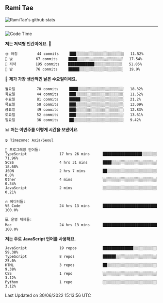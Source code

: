 ## Rami Tae

![RamiTae's github stats](https://github-readme-stats.vercel.app/api?username=RamiTae&show_icons=true&theme=tokyonight)

---
<!--START_SECTION:waka-->
![Code Time](http://img.shields.io/badge/Code%20Time-200%20hrs%2059%20mins-blue)

**저는 저녁형 인간이에요. 🦉** 

```text
🌞 아침         44 commits     ███░░░░░░░░░░░░░░░░░░░░░░   11.52% 
🌆 낮　         67 commits     ████░░░░░░░░░░░░░░░░░░░░░   17.54% 
🌃 저녁         195 commits    ████████████░░░░░░░░░░░░░   51.05% 
🌙 밤　         76 commits     █████░░░░░░░░░░░░░░░░░░░░   19.9%

```
📅 **제가 가장 생산적인 날은 수요일이에요.** 

```text
월요일          70 commits     ████░░░░░░░░░░░░░░░░░░░░░   18.32% 
화요일          44 commits     ███░░░░░░░░░░░░░░░░░░░░░░   11.52% 
수요일          81 commits     █████░░░░░░░░░░░░░░░░░░░░   21.2% 
목요일          50 commits     ███░░░░░░░░░░░░░░░░░░░░░░   13.09% 
금요일          49 commits     ███░░░░░░░░░░░░░░░░░░░░░░   12.83% 
토요일          52 commits     ███░░░░░░░░░░░░░░░░░░░░░░   13.61% 
일요일          36 commits     ██░░░░░░░░░░░░░░░░░░░░░░░   9.42%

```


📊 **저는 이번주를 이렇게 시간을 보냈어요.** 

```text
⌚︎ Timezone: Asia/Seoul

💬 프로그래밍 언어들: 
TypeScript               17 hrs 26 mins      ██████████████████░░░░░░░   71.96% 
SCSS                     4 hrs 31 mins       ████░░░░░░░░░░░░░░░░░░░░░   18.68% 
JSON                     2 hrs 7 mins        ██░░░░░░░░░░░░░░░░░░░░░░░   8.8% 
Other                    4 mins              ░░░░░░░░░░░░░░░░░░░░░░░░░   0.34% 
JavaScript               2 mins              ░░░░░░░░░░░░░░░░░░░░░░░░░   0.21%

🔥 에디터들: 
VS Code                  24 hrs 13 mins      █████████████████████████   100.0%

💻 운영 체제들: 
Mac                      24 hrs 13 mins      █████████████████████████   100.0%

```

**저는 주로 JavaScript 언어를 사용해요.** 

```text
JavaScript               19 repos            ██████████████░░░░░░░░░░░   59.38% 
TypeScript               8 repos             ██████░░░░░░░░░░░░░░░░░░░   25.0% 
HTML                     3 repos             ██░░░░░░░░░░░░░░░░░░░░░░░   9.38% 
CSS                      1 repo              ░░░░░░░░░░░░░░░░░░░░░░░░░   3.12% 
Python                   1 repo              ░░░░░░░░░░░░░░░░░░░░░░░░░   3.12%

```



 Last Updated on 30/06/2022 15:13:56 UTC
<!--END_SECTION:waka-->
